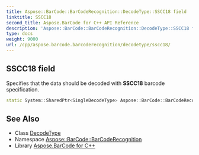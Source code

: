 ```yaml
---
title: Aspose::BarCode::BarCodeRecognition::DecodeType::SSCC18 field
linktitle: SSCC18
second_title: Aspose.BarCode for C++ API Reference
description: 'Aspose::BarCode::BarCodeRecognition::DecodeType::SSCC18 field. Specifies that the data should be decoded with SSCC18 barcode specification in C++.'
type: docs
weight: 9000
url: /cpp/aspose.barcode.barcoderecognition/decodetype/sscc18/
---
```

## SSCC18 field


Specifies that the data should be decoded with **SSCC18** barcode specification.

```cpp
static System::SharedPtr<SingleDecodeType> Aspose::BarCode::BarCodeRecognition::DecodeType::SSCC18
```




## See Also

* Class [DecodeType](../)
* Namespace [Aspose::BarCode::BarCodeRecognition](../../)
* Library [Aspose.BarCode for C++](../../../)

